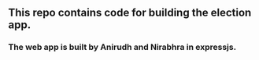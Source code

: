 ## This repo contains code for building the election app.
### The web app is built by Anirudh and Nirabhra in expressjs.
